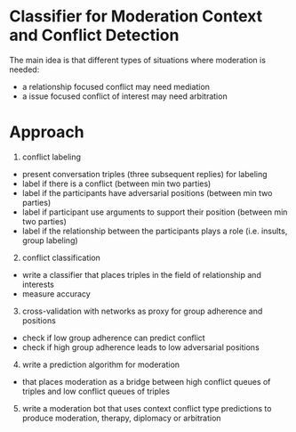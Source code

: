 # Classifier for Moderation Context and Conflict Detection

The main idea is that different types of situations where moderation is needed:
- a relationship focused conflict may need mediation
- a issue focused conflict of interest may need arbitration

# Approach

1. conflict labeling
- present conversation triples (three subsequent replies) for labeling
- label if there is a conflict (between min two parties)
- label if the participants have adversarial positions (between min two parties)
- label if participant use arguments to support their position (between min two parties)
- label if the relationship between the participants plays a role (i.e. insults, group labeling)

2. conflict classification
- write a classifier that places triples in the field of relationship and interests
- measure accuracy

3. cross-validation with networks as proxy for group adherence and positions
- check if low group adherence can predict conflict
- check if high group adherence leads to low adversarial positions

4. write a prediction algorithm for moderation
- that places moderation as a bridge between high conflict queues of triples and low conflict queues of triples
5. write a moderation bot that uses context conflict type predictions to produce moderation, therapy, diplomacy or arbitration
